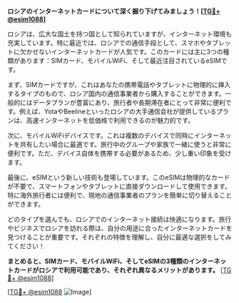 **ロシアのインターネットカードについて深く掘り下げてみましょう！[[TG💪+ @esim1088](https://t.me/s/esim1088)]**

ロシアは、広大な国土を持つ国として知られていますが、インターネット環境も充実しています。特に最近では、ロシアでの通信手段として、スマホやタブレットに欠かせないインターネットカードが人気です。このカードには主に3つの種類があります：SIMカード、モバイルWiFi、そして最近注目されているeSIMです。

まず、SIMカードですが、これはあなたの携帯電話やタブレットに物理的に挿入するタイプのもので、ロシア国内の通信事業者から購入することができます。一般的にはデータプランが豊富にあり、旅行者や長期滞在者にとって非常に便利です。例えば、YotaやBeelineといったロシアの大手通信会社が提供しているプランは、高速インターネットを低価格で利用できるのが魅力的です。

次に、モバイルWiFiデバイスです。これは複数のデバイスで同時にインターネットを共有したい場合に最適です。旅行中のグループや家族で一緒に使うと非常に便利です。ただ、デバイス自体を携帯する必要があるため、少し重い印象を受けます。

最後に、eSIMという新しい技術も登場しています。このeSIMは物理的なカードが不要で、スマートフォンやタブレットに直接ダウンロードして使用できます。特に海外旅行者には便利で、現地の通信事業者のプランを簡単に切り替えることができます。

どのタイプを選んでも、ロシアでのインターネット接続は快適になります。旅行やビジネスでロシアを訪れる際は、自分の用途に合ったインターネットカードを見つけることが重要です。それぞれの特徴を理解し、自分に最適な選択をしてみてください！

**まとめると、SIMカード、モバイルWiFi、そしてeSIMの3種類のインターネットカードがロシアで利用可能であり、それぞれ異なるメリットがあります。** [[TG💪+ @esim1088](https://t.me/s/esim1088)]

[[TG💪+ @esim1088](https://t.me/s/esim1088) ![Image](https://i.postimg.cc/Y0z9fWf4/image.png)]